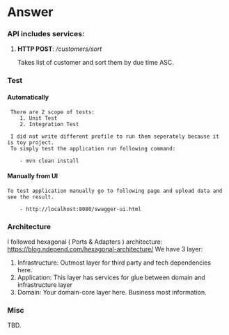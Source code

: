 # Answer

### API includes services:

1. **HTTP POST**: */customers/sort* 

     Takes list of customer and sort them by due time ASC. 
     

### Test
#### Automatically
     There are 2 scope of tests: 
        1. Unit Test
        2. Integration Test
        
     I did not write different profile to run them seperately because it is toy project.
     To simply test the application run following command:
        
        - mvn clean install            
 
 
#### Manually from UI

    To test application manually go to following page and upload data and see the result.
    
        - http://localhost:8080/swagger-ui.html
        
        
### Architecture

I followed hexagonal ( Ports & Adapters ) architecture: https://blog.ndepend.com/hexagonal-architecture/
We have 3 layer: 
1. Infrastructure: Outmost layer for third party and tech dependencies here.
2. Application: This layer has services for glue between domain and infrastructure layer
3. Domain: Your domain-core layer here. Business most information. 


### Misc
TBD.